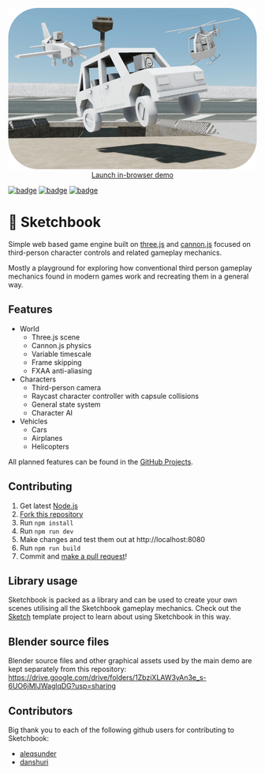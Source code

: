<p align="center">
    <a href="https://jblaha.art/sketchbook/latest"><img src="./src/img/thumbnail.png"></a>
    <br>
    <a href="https://jblaha.art/sketchbook/latest">Launch in-browser demo</a>
    <br>
</p>

[![badge](https://img.shields.io/npm/v/sketchbook?style=flat-square)](https://www.npmjs.com/package/sketchbook)
[![badge](https://img.shields.io/travis/swift502/sketchbook?style=flat-square)](https://travis-ci.org/swift502/Sketchbook)
[![badge](https://img.shields.io/discord/730763393325334628?label=discord&logo=discord&style=flat-square)](https://discord.gg/fGuEqCe)


# 📒 Sketchbook

Simple web based game engine built on [three.js](https://github.com/mrdoob/three.js) and [cannon.js](https://github.com/schteppe/cannon.js) focused on third-person character controls and related gameplay mechanics.

Mostly a playground for exploring how conventional third person gameplay mechanics found in modern games work and recreating them in a general way.

## Features

* World
    * Three.js scene
    * Cannon.js physics
    * Variable timescale
    * Frame skipping
    * FXAA anti-aliasing
* Characters
    * Third-person camera
    * Raycast character controller with capsule collisions
    * General state system
    * Character AI
* Vehicles
    * Cars
    * Airplanes
    * Helicopters

All planned features can be found in the [GitHub Projects](https://github.com/swift502/Sketchbook/projects).

## Contributing

1. Get latest [Node.js](https://nodejs.org/en/)
2. [Fork this repository](https://help.github.com/en/github/getting-started-with-github/fork-a-repo)
3. Run `npm install`
4. Run `npm run dev`
5. Make changes and test them out at http://localhost:8080
6. Run `npm run build`
7. Commit and [make a pull request](https://help.github.com/en/github/collaborating-with-issues-and-pull-requests/creating-a-pull-request-from-a-fork)!

## Library usage

Sketchbook is packed as a library and can be used to create your own scenes utilising all the Sketchbook gameplay mechanics.
Check out the [Sketch](https://github.com/swift502/Sketch) template project to learn about using Sketchbook in this way.

## Blender source files

Blender source files and other graphical assets used by the main demo are kept separately from this repository: https://drive.google.com/drive/folders/1ZbziXLAW3yAn3e_s-6UO6jMIJWaglqDG?usp=sharing

## Contributors

Big thank you to each of the following github users for contributing to Sketchbook:

- [aleqsunder](https://github.com/aleqsunder)
- [danshuri](https://github.com/danshuri)
